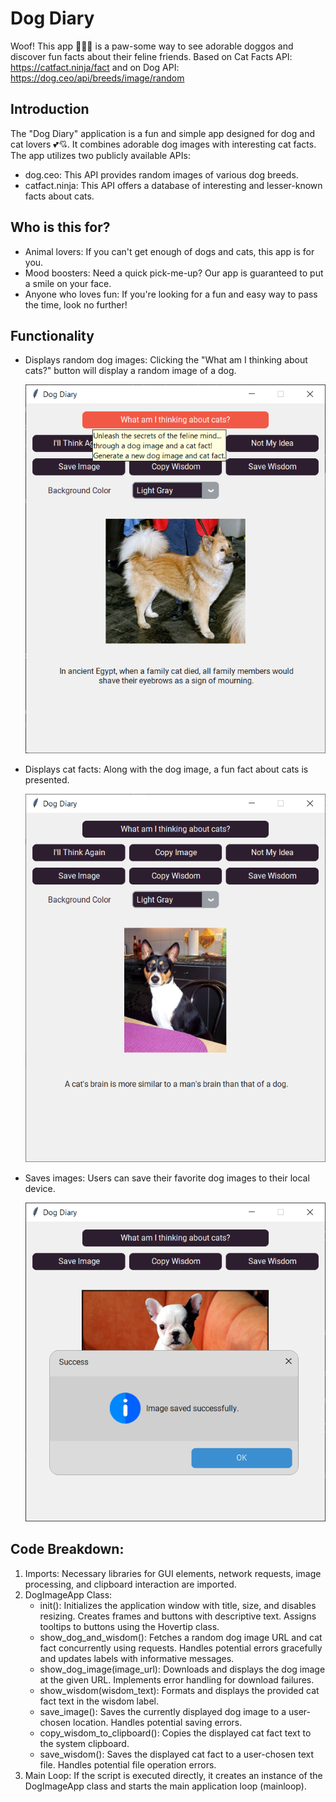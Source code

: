 # Dog Diary
Woof! This app 🐶🐾🐶 is a paw-some way to see adorable doggos and discover fun facts about their feline friends.
Based on Cat Facts API: https://catfact.ninja/fact and on Dog API: https://dog.ceo/api/breeds/image/random

## Introduction
The "Dog Diary"  application is a fun and simple app designed for dog and cat lovers 💕💘. It combines adorable dog images with interesting cat facts. The app utilizes two publicly available APIs:

- dog.ceo: This API provides random images of various dog breeds.
- catfact.ninja: This API offers a database of interesting and lesser-known facts about cats.

## Who is this for?
- Animal lovers: If you can't get enough of dogs and cats, this app is for you.
- Mood boosters: Need a quick pick-me-up? Our app is guaranteed to put a smile on your face.
- Anyone who loves fun: If you're looking for a fun and easy way to pass the time, look no further!

## Functionality
- Displays random dog images: Clicking the "What am I thinking about cats?" button will display a random image of a dog.

  ![](https://github.com/hrosicka/DogDiary/blob/master/doc/DogDiary.png)

- Displays cat facts: Along with the dog image, a fun fact about cats is presented.

  ![](https://github.com/hrosicka/DogDiary/blob/master/doc/DogDiary2.png)
  
- Saves images: Users can save their favorite dog images to their local device.

  ![](https://github.com/hrosicka/DogDiary/blob/master/doc/SaveImage.png)


## Code Breakdown:

1. Imports: Necessary libraries for GUI elements, network requests, image processing, and clipboard interaction are imported.
2. DogImageApp Class:
    -  init(): Initializes the application window with title, size, and disables resizing. Creates frames and buttons with descriptive text. Assigns tooltips to buttons using the Hovertip class.
    -  show_dog_and_wisdom(): Fetches a random dog image URL and cat fact concurrently using requests. Handles potential errors gracefully and updates labels with informative messages.
    -  show_dog_image(image_url): Downloads and displays the dog image at the given URL. Implements error handling for download failures.
    -  show_wisdom(wisdom_text): Formats and displays the provided cat fact text in the wisdom label.
    -  save_image(): Saves the currently displayed dog image to a user-chosen location. Handles potential saving errors.
    -  copy_wisdom_to_clipboard(): Copies the displayed cat fact text to the system clipboard.
    -  save_wisdom(): Saves the displayed cat fact to a user-chosen text file. Handles potential file operation errors.
4. Main Loop: If the script is executed directly, it creates an instance of the DogImageApp class and starts the main application loop (mainloop).
